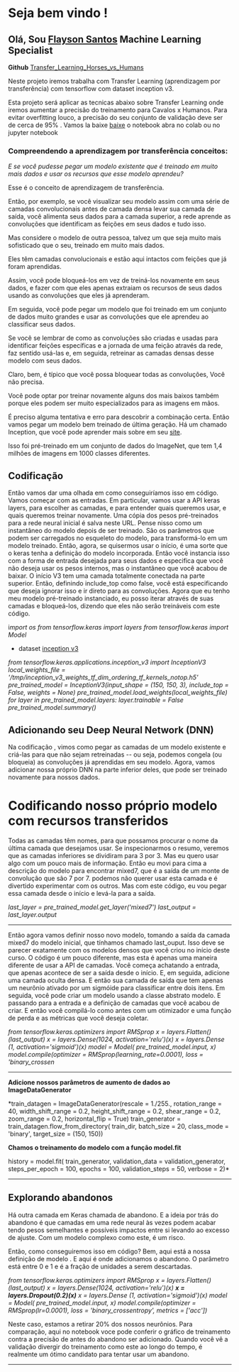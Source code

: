 ﻿# Seja bem vindo !

## Olá, Sou   [Flayson Santos](https://github.com/FlaysonSantos) Machine Learning Specialist

**Github**  [Transfer_Learning_Horses_vs_Humans](https://github.com/FlaysonSantos/Machine_Learning/blob/main/Convolutional%20neural%20networks%20tensorflow/Transfer_Learning_Horses_vs_Humans.ipynb)

Neste projeto iremos trabalha com Transfer Learning (aprendizagem por transferência) com tensorflow com dataset inception v3.

Esta projeto será aplicar as tecnicas abaixo  sobre Transfer Learning onde iremos  aumentar a precisão do treinamento para Cavalos x Humanos. Para evitar overfitting louco, a precisão do seu conjunto de validação deve ser de cerca de 95% . 
Vamos la baixe [baixe](https://github.com/FlaysonSantos/Machine_Learning/blob/main/Convolutional%20neural%20networks%20tensorflow/Transfer_Learning_Horses_vs_Humans.ipynb) o notebook abra no colab ou no jupyter notebook

### Compreendendo a aprendizagem por transferência  conceitos:
*E se você pudesse pegar um modelo existente que é treinado em muito mais dados e usar os recursos que esse modelo aprendeu?*

Esse é o conceito de aprendizagem de transferência.

  

Então, por exemplo, se você visualizar seu modelo assim com uma série de camadas convolucionais antes de camada densa levar sua camada de saída, você alimenta seus dados para a camada superior, a rede aprende as convoluções que identificam as feições em seus dados e tudo isso.

  

Mas considere o modelo de outra pessoa, talvez um que seja muito mais sofisticado que o seu, treinado em muito mais dados.

Eles têm camadas convolucionais e estão aqui intactos com feições que já foram aprendidas.

Assim, você pode bloqueá-los em vez de treiná-los novamente em seus dados, e fazer com que eles apenas extraiam os recursos de seus dados usando as convoluções que eles já aprenderam.

  

Em seguida, você pode pegar um modelo que foi treinado em um conjunto de dados muito grandes e usar as convoluções que ele aprendeu ao classificar seus dados.

Se você se lembrar de como as convoluções são criadas e usadas para identificar feições específicas e a jornada de uma feição através da rede, faz sentido usá-las e, em seguida, retreinar as camadas densas desse modelo com seus dados.

Claro, bem, é típico que você possa bloquear todas as convoluções, Você não precisa.

  

Você pode optar por treinar novamente alguns dos mais baixos também porque eles podem ser muito especializados para as imagens em mãos.

  

É preciso alguma tentativa e erro para descobrir a combinação certa. Então vamos pegar um modelo bem treinado de última geração. Há um chamado Inception, que você pode aprender mais sobre em seu [site](https://arxiv.org/abs/1512.00567).

Isso foi pré-treinado em um conjunto de dados do ImageNet, que tem 1,4 milhões de imagens em 1000 classes diferentes.

## Codificação 

Então vamos dar uma olhada em como conseguiríamos isso em código. Vamos começar com as entradas. Em particular, vamos usar a API keras layers, para escolher as camadas, e para entender quais queremos usar, e quais queremos treinar novamente. Uma cópia dos pesos pré-treinados para a rede neural inicial é salva neste URL. Pense nisso como um instantâneo do modelo depois de ser treinado. São os parâmetros que podem ser carregados no esqueleto do modelo, para transformá-lo em um modelo treinado. Então, agora, se quisermos usar o início, é uma sorte que o keras tenha a definição do modelo incorporada. Então você instancia isso com a forma de entrada desejada para seus dados e especifica que você não deseja usar os pesos internos, mas o instantâneo que você acabou de baixar. O início V3 tem uma camada totalmente conectada na parte superior. Então, definindo include_top como false, você está especificando que deseja ignorar isso e ir direto para as convoluções. Agora que eu tenho meu modelo pré-treinado instanciado, eu posso iterar através de suas camadas e bloqueá-los, dizendo que eles não serão treináveis com este código. 

i*mport os
from tensorflow.keras import layers
from tensorflow.keras import Model*

- dataset [inception v3](https://storage.googleapis.com/mledu-datasets/inception_v3_weights_tf_dim_ordering_tf_kernels)

*from tensorflow.keras.applications.inception_v3 import InceptionV3
local_weights_file = '/tmp/inception_v3_weights_tf_dim_ordering_tf_kernels_notop.h5'
pre_trained_model = InceptionV3(input_shape = (150, 150, 3),
include_top = False,
weights = None)
pre_trained_model.load_weights(local_weights_file)
for layer in pre_trained_model.layers:
layer.trainable = False
pre_trained_model.summary()*

## Adicionando seu Deep Neural Network (DNN)

Na codificação , vimos como pegar as camadas de um modelo existente e criá-las para que não sejam retreinadas -- ou seja, podemos congela (ou bloqueia) as convoluções já aprendidas em seu modelo. Agora, vamos  adicionar nossa próprio DNN na parte inferior deles, que pode ser treinado novamente para nossos dados. 

# Codificando nosso próprio modelo com recursos transferidos

Todas as camadas têm nomes, para que possamos procurar o nome da última camada que desejamos usar. Se inspecionarmos o resumo, veremos que as camadas inferiores se dividiram para 3 por 3. Mas eu quero usar algo com um pouco mais de informação. Então eu movi para cima a descrição do modelo para encontrar mixed7, que é a saída de um monte de convolução que são 7 por 7. podemos não querer usar esta camada e é divertido experimentar com os outros. Mas com este código, eu vou pegar essa camada desde o início e levá-la para a saída.

*last_layer = pre_trained_model.get_layer('mixed7')
last_output = last_layer.output*
___
Então agora vamos definir nosso novo modelo, tomando a saída da camada mixed7 do modelo inicial, que tínhamos chamado last_ouput. Isso deve se parecer exatamente com os modelos densos que você criou no início deste curso. O código é um pouco diferente, mas esta é apenas uma maneira diferente de usar a API de camadas. Você começa achatando a entrada, que apenas acontece de ser a saída desde o início. E, em seguida, adicione uma camada oculta densa. E então sua camada de saída que tem apenas um neurônio ativado por um sigmóide para classificar entre dois itens. Em seguida, você pode criar um modelo usando a classe abstrato modelo. E passando para a entrada e a definição de camadas que você acabou de criar.
E então você compilá-lo como antes com um otimizador e uma função de perda e as métricas que você deseja coletar.

*from tensorflow.keras.optimizers import RMSprop
x = layers.Flatten()(last_output)
x = layers.Dense(1024, activation='relu')(x)
x = layers.Dense (1, activation='sigmoid')(x)
model = Model( pre_trained_model.input, x)
model.compile(optimizer = RMSprop(learning_rate=0.0001),
loss = 'binary_crossen*
___

**Adicione nossos parâmetros de aumento de dados ao ImageDataGenerator**

*train_datagen = ImageDataGenerator(rescale = 1./255.,
rotation_range = 40,
width_shift_range = 0.2,
height_shift_range = 0.2,
shear_range = 0.2,
zoom_range = 0.2,
horizontal_flip = True)
train_generator = train_datagen.flow_from_directory(
train_dir,
batch_size = 20,
class_mode = 'binary',
target_size = (150, 150))

**Chamos o treinamento do modelo com a função model.fit**

history = model.fit(
train_generator,
validation_data = validation_generator,
steps_per_epoch = 100,
epochs = 100,
validation_steps = 50,
verbose = 2)*

___

## Explorando abandonos
Há outra camada em Keras chamada de abandono. E a ideia por trás do abandono é que camadas em uma rede neural às vezes podem acabar tendo pesos semelhantes e possíveis impactos entre si levando ao excesso de ajuste. Com um modelo complexo como este, é um risco. 

Então, como conseguiremos isso em código? Bem, aqui está a nossa definição de modelo . E aqui é onde adicionamos o abandono. O parâmetro está entre 0 e 1 e é a fração de unidades a serem descartadas.

*from tensorflow.keras.optimizers import RMSprop
x = layers.Flatten()(last_output)
x = layers.Dense(1024, activation='relu')(x)
**x = layers.Dropout(0.2)(x)**
x = layers.Dense (1, activation='sigmoid')(x)
model = Model( pre_trained_model.input, x)
model.compile(optimizer = RMSprop(lr=0.0001),
loss = 'binary_crossentropy',
metrics = ['acc'])*

Neste caso, estamos a retirar 20% dos nossos neurônios. Para comparação, aqui no notebook voce pode conferir  o gráfico de treinamento contra a precisão de antes do abandono ser adicionado. Quando você vê a validação divergir do treinamento como este ao longo do tempo, é realmente um ótimo candidato para tentar usar um abandono.

___




